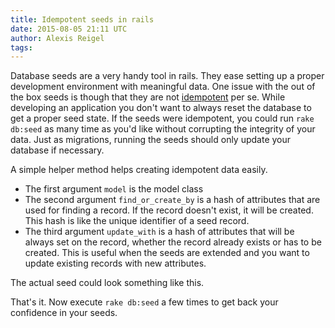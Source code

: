 ```yaml
---
title: Idempotent seeds in rails
date: 2015-08-05 21:11 UTC
author: Alexis Reigel
tags:
---
```


Database seeds are a very handy tool in rails.
They ease setting up a proper development environment with meaningful data.
One issue with the out of the box seeds is though that they are not
[idempotent](https://en.wikipedia.org/wiki/Idempotence) per se.
While developing an application you don't want to always reset the database
to get a proper seed state. If the seeds were idempotent,
you could run `rake db:seed` as many time as you'd like without
corrupting the integrity of your data. Just as migrations,
running the seeds should only update your database if necessary.

A simple helper method helps creating idempotent data easily.

<script src="https://gist.github.com/koffeinfrei/04bbe38f16ff9d49bebd.js?file=db.rake"></script>

* The first argument `model` is the model class
* The second argument `find_or_create_by` is a hash of attributes that are used
  for finding a record. If the record doesn't exist, it will be created.
  This hash is like the unique identifier of a seed record.
* The third argument `update_with` is a hash of attributes that will be always
  set on the record, whether the record already exists or has to be created.
  This is useful when the seeds are extended and you want to
  update existing records with new attributes.

The actual seed could look something like this.

<script src="https://gist.github.com/koffeinfrei/04bbe38f16ff9d49bebd.js?file=seeds.rb"></script>

That's it. Now execute `rake db:seed` a few times to get back your confidence in your seeds.
